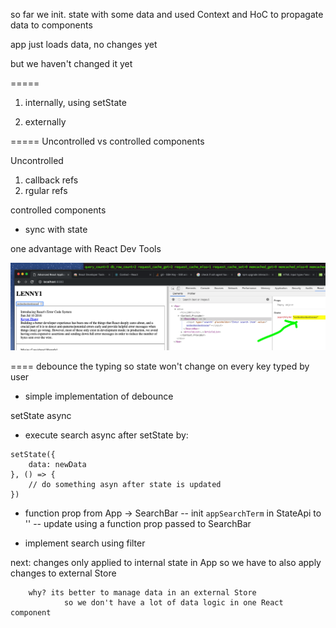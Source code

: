 so far we init. state with some data
and used Context and HoC to propagate data to components

app just loads data, no changes yet

but we haven't changed it yet

=====

1. internally, using setState


2. externally


===== Uncontrolled vs controlled components

Uncontrolled
1. callback refs
2. rgular refs

controlled components
- sync with state

one advantage with React Dev Tools

![](../screens/2019-04-12-14-56-02.png)

====
debounce the typing so state won't change on every key typed by user
- simple implementation of debounce

setState async
- execute search async after setState by:

```
setState({
    data: newData
}, () => {
    // do something asyn after state is updated
})
```

- function prop from App -> SearchBar
-- init `appSearchTerm` in StateApi to ''
-- update using a function prop passed to SearchBar

- implement search using filter

next: changes only applied to internal state in App
        so we have to also apply changes to external Store

        why? its better to manage data in an external Store
                so we don't have a lot of data logic in one React component



